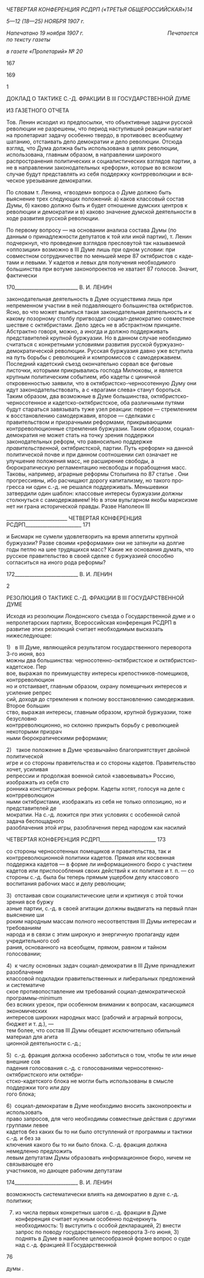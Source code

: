 _ЧЕТВЕРТАЯ КОНФЕРЕНЦИЯ РСДРП_ _(«ТРЕТЬЯ ОБЩЕРОССИЙСКАЯ»)14_

_5—12 (18—25) НОЯБРЯ 1907 г._

_Напечатано 19 ноября 1907 г.                                                        Печатается по тексту газеты_

_в газете «Пролетарий» № 20_

  

167

  

169

1

ДОКЛАД О ТАКТИКЕ С.-Д. ФРАКЦИИ В III ГОСУДАРСТВЕННОЙ ДУМЕ

ИЗ ГАЗЕТНОГО ОТЧЕТА

Тов. Ленин исходил из предпосылки, что объективные задачи русской революции не разрешены, что период наступившей реакции налагает на пролетариат задачу особенно твердо, в противовес всеобщему шатанию, отстаивать дело демократии и дело револю­ции. Отсюда взгляд, что Дума должна быть использована в целях революции, исполь­зована, главным образом, в направлении широкого распространения политических и социалистических взглядов партии, а не в направлении законодательных «реформ», ко­торые во всяком случае будут представлять из себя поддержку контрреволюции и вся­ческое урезывание демократии.

По словам т. Ленина, «гвоздем» вопроса о Думе должно быть выяснение трех сле­дующих положений: а) каков классовый состав Думы, б) каково должно быть и будет отношение думских центров к революции и демократии и в) каково значение думской деятельности в ходе развития русской революции.

По первому вопросу — на основании анализа состава Думы (по данным о принад­лежности депутатов к той или иной партии), т. Ленин подчеркнул, что проведение взглядов пресловутой так называемой «оппозиции» возможно в III Думе лишь при од­ном условии: при совместном сотрудничестве по меньшей мере 87 октябристов с каде­тами и левыми. У кадетов и левых для получения необходимого большинства при во­туме законопроектов не хватает 87 голосов. Значит, фактически

  

170__________________________ В. И. ЛЕНИН

законодательная деятельность в Думе осуществима лишь при непременном участии в ней подавляющего большинства октябристов. Ясно, во что может вылиться такая зако­нодательная деятельность и к какому позорному столбу пригвоздит социал-демократию совместное шествие с октябристами. Дело здесь не в абстрактном принципе. Абстракт­но говоря, можно, а иногда и должно поддерживать представителей крупной буржуа­зии. Но в данном случае необходимо считаться с конкретными условиями развития русской буржуазно-демократической революции. Русская буржуазия давно уже всту­пила на путь борьбы с революцией и компромиссов с самодержавием. Последний ка­детский съезд окончательно сорвал все фиговые листочки, которыми прикрывались господа Милюковы, и является крупным политическим событием, ибо кадеты с цинич­ной откровенностью заявили, что в октябристско-черносотенную Думу они идут зако­нодательствовать, а с «врагами слева» станут бороться. Таким образом, два возможные в Думе большинства, октябристско-черносотенное и кадетско-октябристское, оба раз­личными путями будут стараться завязывать туже узел реакции: первое — стремлением к восстановлению самодержавия, второе — сделками с правительством и призрачными реформами, прикрывающими контрреволюционные стремления буржуазии. Таким об­разом, социал-демократия не может стать на точку зрения поддержки законодательных реформ, что равносильно поддержке _правительственной,_ октябристской, партии. Путь «реформ» на данной политической почве и при данном соотношении сил означает не улучшение положения масс, не расширение свободы, а бюрократическую регламента­цию несвободы и порабощения масс. Таковы, например, аграрные реформы Столыпина по 87 статье . Они прогрессивны, ибо расчищают дорогу капитализму, но такого про­гресса ни один с.-д. не решался поддерживать. Меньшевики затвердили один шаблон: классовые интересы буржуазии _должны_ столкнуться с самодержавием! Но в этом вуль­гарном якобы марксизме нет ни грана исторической правды. Разве Наполеон III

  

_________________________ ЧЕТВЕРТАЯ КОНФЕРЕНЦИЯ РСДРП_______________________ 171

и Бисмарк не сумели удовлетворить на время аппетиты крупной буржуазии? Разве своими «реформами» они не затянули на долгие годы петлю на шее трудящихся масс? Какие же основания думать, что русское правительство в своей сделке с буржуазией способно согласиться на иного рода реформы?

  

172__________________________ В. И. ЛЕНИН

2

РЕЗОЛЮЦИЯ О ТАКТИКЕ С.-Д. ФРАКЦИИ В III ГОСУДАРСТВЕННОЙ ДУМЕ

Исходя из резолюции Лондонского съезда о Государственной думе и о непролетар­ских партиях, Всероссийская конференция РСДРП в развитие этих резолюций считает необходимым высказать нижеследующее:

1)   в III Думе, являющейся результатом государственного переворота 3-го июня, воз­  
можны два большинства: черносотенно-октябристское и октябристско-кадетское. Пер­  
вое, выражая по преимуществу интересы крепостников-помещиков, контрреволюцион­  
но и отстаивает, главным образом, охрану помещичьих интересов и усиление репрес­  
сий, доходя до стремления к полному восстановлению самодержавия. Второе большин­  
ство, выражая интересы, главным образом, крупной буржуазии, тоже безусловно  
контрреволюционно, но склонно прикрыть борьбу с революцией некоторыми призрач­  
ными бюрократическими реформами;

2)   такое положение в Думе чрезвычайно благоприятствует двойной политической  
игре и со стороны правительства и со стороны кадетов. Правительство хочет, усиливая  
репрессии и продолжая военной силой «завоевывать» Россию, изображать из себя сто­  
ронника конституционных реформ. Кадеты хотят, голосуя на деле с контрреволюцион­  
ными октябристами, изображать из себя не только оппозицию, но и представителей де­  
мократии. На с.-д. ложится при этих условиях с особенной силой задача беспощадного  
разоблачения этой игры, разоблачения перед народом как насилий

  

ЧЕТВЕРТАЯ КОНФЕРЕНЦИЯ РСДРП_______________________ 173

со стороны черносотенных помещиков и правительства, так и контрреволюционной политики кадетов. Прямая или косвенная поддержка кадетов — в форме ли информа­ционного бюро с участием кадетов или приспособления своих действий к их политике и т. п. — со стороны с.-д. была бы теперь прямым ущербом делу классового воспитания рабочих масс и делу революции;

3)  отстаивая свои социалистические цели и критикуя с этой точки зрения все буржу­  
азные партии, с.-д. в своей агитации должны выдвигать на первый план выяснение ши­  
роким народным массам полного несоответствия III Думы интересам и требованиям  
народа и в связи с этим широкую и энергичную пропаганду идеи учредительного соб­  
рания, основанного на всеобщем, прямом, равном и тайном голосовании;

4)  к числу основных задач социал-демократии в III Думе принадлежит разоблачение  
классовой подкладки правительственных и либеральных предложений и систематиче­  
ское противопоставление им требований социал-демократической программы-minimum  
без всяких урезок, при особенном внимании к вопросам, касающимся экономических  
интересов широких народных масс (рабочий и аграрный вопросы, бюджет и т. д.), —  
тем более, что состав III Думы обещает исключительно обильный материал для агита­  
ционной деятельности с.-д.;

5)  с.-д. фракция должна особенно заботиться о том, чтобы те или иные внешние сов­  
падения голосования с.-д. с голосованиями черносотенно-октябристского или октябри-  
стско-кадетского блока не могли быть использованы в смысле поддержки того или дру­  
гого блока;

6)  социал-демократам в Думе необходимо вносить законопроекты и использовать  
право запросов, для чего необходимы совместные действия с другими группами левее  
кадетов без каких бы то ни было отступлений от программы и тактики с.-д. и без за­  
ключения какого бы то ни было блока. С.-д. фракция должна немедленно предложить  
левым депутатам Думы образовать информационное бюро, ничем не связывающее его  
участников, но дающее рабочим депутатам

  

174__________________________ В. И. ЛЕНИН

возможность систематически влиять на демократию в духе с.-д. политики;

7) из числа первых конкретных шагов с.-д. фракции в Думе конференция считает нужным особенно подчеркнуть необходимость: 1) выступить с особой декларацией, 2) внести запрос по поводу государственного переворота 3-го июня, 3) поднять в Думе в наиболее целесообразной форме вопрос о суде над с.-д. фракцией II Государственной

76

думы .